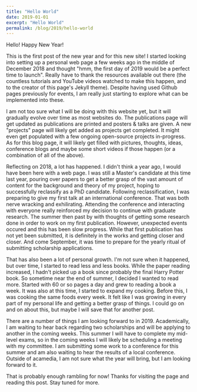 ```yaml
---
title: "Hello World"
date: 2019-01-01
excerpt: "Hello World"
permalink: /blog/2019/hello-world
---
```


Hello! Happy New Year!

This is the first post of the new year and for this new site! I started looking into setting up a personal web page a few weeks ago in the middle of December 2018 and thought "hmm, the first day of 2019 would be a perfect time to launch". Really have to thank the resources available out there (the countless tutorials and YouTube videos watched to make this happen, and to the creator of this page's Jekyll theme). Despite having used Github pages previously for events, I am really just starting to explore what can be implemented into these.

I am not too sure what I will be doing with this website yet, but it will gradually evolve over time as most websites do. The publications page will get updated as publications are printed and posters & talks are given. A new "projects" page will likely get added as projects get completed. It might even get populated with a few ongoing open-source projects in-progress. As for this blog page, it will likely get filled with pictures, thoughts, ideas, conference blogs and maybe some short videos if those happen (or a combination of all of the above).

Reflecting on 2018, a lot has happened. I didn't think a year ago, I would have been here with a web page. I was still a Master's candidate at this time last year, pouring over papers to get a better grasp of the vast amount of content for the background and theory of my project, hoping to successfully reclassify as a PhD candidate. Following reclassification, I was preparing to give my first talk at an international conference. That was both nerve wracking and exhilirating. Attending the conference and interacting with everyone really reinforced my decision to continue with graduate research. The summer then past by with thoughts of getting some research done in order to work on my first publication. However, unexpected events occured and this has been slow progress. While that first publication has not yet been submitted, it is definitely in the works and getting closer and closer. And come September, it was time to prepare for the yearly ritual of submitting scholarship applications.

That has also been a lot of personal growth. I'm not sure when it happened, but over time, I started to read less and less books. While the paper reading increased, I hadn't picked up a book since probably the final Harry Potter book. So sometime near the end of summer, I decided I wanted to read more. Started with 60 or so pages a day and grew to reading a book a week. It was also at this time, I started to expand my cooking. Before this, I was cooking the same foods every week. It felt like I was growing in every part of my personal life and getting a better grasp of things. I could go on and on about this, but maybe I will save that for another post.

There are a number of things I am looking forward to in 2019. Academically, I am waiting to hear back regarding two scholarships and will be applying to another in the coming weeks. This summer I will have to complete my mid-level exams, so in the coming weeks I will likely be scheduling a meeting with my committee. I am submitting some work to a conference for this summer and am also waiting to hear the results of a local conference. Outside of acamedia, I am not sure what the year will bring, but I am looking forward to it.

That is probably enough rambling for now! Thanks for visiting the page and reading this post. Stay tuned for more.
